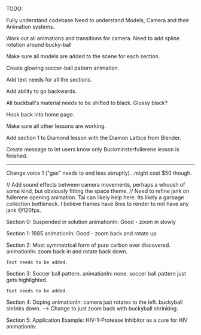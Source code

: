 
TODO: 

Fully understand codebase
    Need to understand Models, Camera and their Animation systems.

Work out all animations and transitions for camera.
    Need to add spline rotation around bucky-ball 

Make sure all models are added to the scene for each section. 

Create glowing soccer-ball pattern animation.

Add text needs for all the sections. 

Add ability to go backwards.

All buckball's material needs to be shifted to black. Glossy black?

Hook back into home page. 

Make sure all other lessons are working.

Add section 1 to Diamond lesson with the Diamon Lattice from Blender. 

Create message to let users know only Buckminsterfullerene lesson is finished.

----------------------------


Change voice 1 ("gas" needs to end less abruptly)...might cost $50 though.




// Add sound effects between camera movements, perhaps a whoosh of some kind, but obviously fitting the space theme.
// Need to refine jank on fullerene opening animation. Tai can likely help here. Its likely a garbage collection bottleneck. I believe frames have 8ms to render to not have any jank @120fps.



Section 0: Suspended in solution
    animationIn: Good - zoom in slowly

Section 1: 1985
    animationIn: Good - zoom back and rotate up

Section 2: Most symmetrical form of pure carbon ever discovered. 
    animationIn:  zoom back in and rotate back down.

    Text needs to be added.

Section 3: Soccer ball pattern. 
    animationIn: none. soccer ball pattern just gets highlighted.

    Text needs to be added. 

Section 4: Doping 
    animationIn: camera just rotates to the left. buckyball shrinks down. --> Change to just zoom back with buckyball shrinking.

Section 5: Application Example: HIV-1-Protease Inhibitor as a cure for HIV
    animationIn: 






